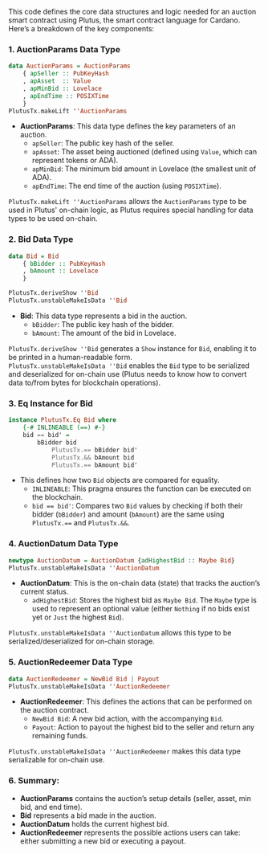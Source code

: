 This code defines the core data structures and logic needed for an auction smart contract using Plutus, the smart contract language for Cardano. Here’s a breakdown of the key components:

### 1. **AuctionParams Data Type**
```haskell
data AuctionParams = AuctionParams
    { apSeller :: PubKeyHash
    , apAsset  :: Value
    , apMinBid :: Lovelace
    , apEndTime :: POSIXTime
    }
PlutusTx.makeLift ''AuctionParams
```
- **AuctionParams**: This data type defines the key parameters of an auction.
  - `apSeller`: The public key hash of the seller.
  - `apAsset`: The asset being auctioned (defined using `Value`, which can represent tokens or ADA).
  - `apMinBid`: The minimum bid amount in Lovelace (the smallest unit of ADA).
  - `apEndTime`: The end time of the auction (using `POSIXTime`).

`PlutusTx.makeLift ''AuctionParams` allows the `AuctionParams` type to be used in Plutus' on-chain logic, as Plutus requires special handling for data types to be used on-chain.

### 2. **Bid Data Type**
```haskell
data Bid = Bid
    { bBidder :: PubKeyHash
    , bAmount :: Lovelace
    }

PlutusTx.deriveShow ''Bid
PlutusTx.unstableMakeIsData ''Bid
```
- **Bid**: This data type represents a bid in the auction.
  - `bBidder`: The public key hash of the bidder.
  - `bAmount`: The amount of the bid in Lovelace.

`PlutusTx.deriveShow ''Bid` generates a `Show` instance for `Bid`, enabling it to be printed in a human-readable form.  
`PlutusTx.unstableMakeIsData ''Bid` enables the `Bid` type to be serialized and deserialized for on-chain use (Plutus needs to know how to convert data to/from bytes for blockchain operations).

### 3. **Eq Instance for Bid**
```haskell
instance PlutusTx.Eq Bid where
    {-# INLINEABLE (==) #-}
    bid == bid' =
        bBidder bid
            PlutusTx.== bBidder bid'
            PlutusTx.&& bAmount bid
            PlutusTx.== bAmount bid'
```
- This defines how two `Bid` objects are compared for equality.
  - `INLINEABLE`: This pragma ensures the function can be executed on the blockchain.
  - `bid == bid'`: Compares two `Bid` values by checking if both their bidder (`bBidder`) and amount (`bAmount`) are the same using `PlutusTx.==` and `PlutusTx.&&`.

### 4. **AuctionDatum Data Type**
```haskell
newtype AuctionDatum = AuctionDatum {adHighestBid :: Maybe Bid}
PlutusTx.unstableMakeIsData ''AuctionDatum
```
- **AuctionDatum**: This is the on-chain data (state) that tracks the auction’s current status.
  - `adHighestBid`: Stores the highest bid as `Maybe Bid`. The `Maybe` type is used to represent an optional value (either `Nothing` if no bids exist yet or `Just` the highest `Bid`).

`PlutusTx.unstableMakeIsData ''AuctionDatum` allows this type to be serialized/deserialized for on-chain storage.

### 5. **AuctionRedeemer Data Type**
```haskell
data AuctionRedeemer = NewBid Bid | Payout
PlutusTx.unstableMakeIsData ''AuctionRedeemer
```
- **AuctionRedeemer**: This defines the actions that can be performed on the auction contract.
  - `NewBid Bid`: A new bid action, with the accompanying `Bid`.
  - `Payout`: Action to payout the highest bid to the seller and return any remaining funds.

`PlutusTx.unstableMakeIsData ''AuctionRedeemer` makes this data type serializable for on-chain use.

### 6. Summary:
- **AuctionParams** contains the auction’s setup details (seller, asset, min bid, and end time).
- **Bid** represents a bid made in the auction.
- **AuctionDatum** holds the current highest bid.
- **AuctionRedeemer** represents the possible actions users can take: either submitting a new bid or executing a payout.
